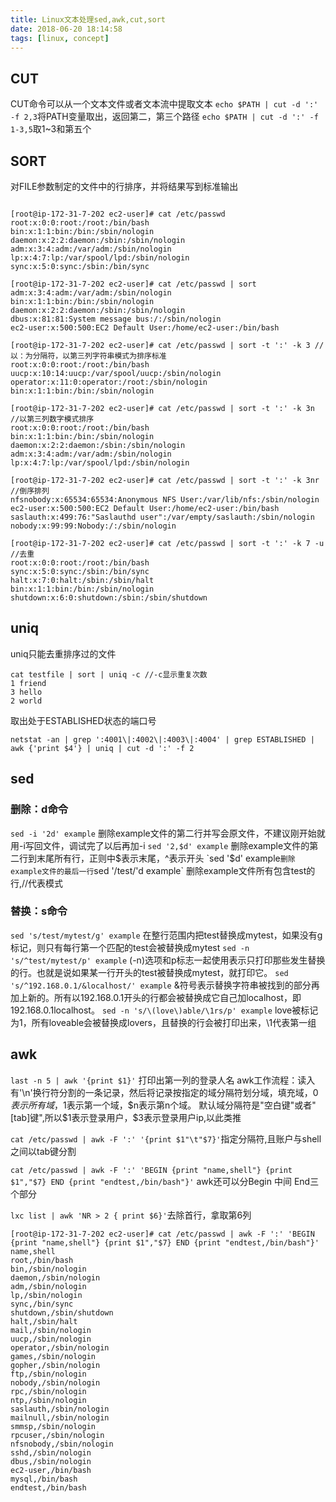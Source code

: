 ```yaml
---
title: Linux文本处理sed,awk,cut,sort
date: 2018-06-20 18:14:58
tags: [linux, concept]
---
```


## CUT
CUT命令可以从一个文本文件或者文本流中提取文本
`echo $PATH | cut -d ':' -f 2,3`将PATH变量取出，返回第二，第三个路径
`echo $PATH | cut -d ':' -f 1-3,5`取1~3和第五个

## SORT
对FILE参数制定的文件中的行排序，并将结果写到标准输出
```

[root@ip-172-31-7-202 ec2-user]# cat /etc/passwd
root:x:0:0:root:/root:/bin/bash
bin:x:1:1:bin:/bin:/sbin/nologin
daemon:x:2:2:daemon:/sbin:/sbin/nologin
adm:x:3:4:adm:/var/adm:/sbin/nologin
lp:x:4:7:lp:/var/spool/lpd:/sbin/nologin
sync:x:5:0:sync:/sbin:/bin/sync

[root@ip-172-31-7-202 ec2-user]# cat /etc/passwd | sort
adm:x:3:4:adm:/var/adm:/sbin/nologin
bin:x:1:1:bin:/bin:/sbin/nologin
daemon:x:2:2:daemon:/sbin:/sbin/nologin
dbus:x:81:81:System message bus:/:/sbin/nologin
ec2-user:x:500:500:EC2 Default User:/home/ec2-user:/bin/bash

[root@ip-172-31-7-202 ec2-user]# cat /etc/passwd | sort -t ':' -k 3 //以：为分隔符，以第三列字符串模式为排序标准
root:x:0:0:root:/root:/bin/bash
uucp:x:10:14:uucp:/var/spool/uucp:/sbin/nologin
operator:x:11:0:operator:/root:/sbin/nologin
bin:x:1:1:bin:/bin:/sbin/nologin

[root@ip-172-31-7-202 ec2-user]# cat /etc/passwd | sort -t ':' -k 3n //以第三列数字模式排序
root:x:0:0:root:/root:/bin/bash
bin:x:1:1:bin:/bin:/sbin/nologin
daemon:x:2:2:daemon:/sbin:/sbin/nologin
adm:x:3:4:adm:/var/adm:/sbin/nologin
lp:x:4:7:lp:/var/spool/lpd:/sbin/nologin

[root@ip-172-31-7-202 ec2-user]# cat /etc/passwd | sort -t ':' -k 3nr //倒序排列
nfsnobody:x:65534:65534:Anonymous NFS User:/var/lib/nfs:/sbin/nologin
ec2-user:x:500:500:EC2 Default User:/home/ec2-user:/bin/bash
saslauth:x:499:76:"Saslauthd user":/var/empty/saslauth:/sbin/nologin
nobody:x:99:99:Nobody:/:/sbin/nologin

[root@ip-172-31-7-202 ec2-user]# cat /etc/passwd | sort -t ':' -k 7 -u //去重
root:x:0:0:root:/root:/bin/bash
sync:x:5:0:sync:/sbin:/bin/sync
halt:x:7:0:halt:/sbin:/sbin/halt
bin:x:1:1:bin:/bin:/sbin/nologin
shutdown:x:6:0:shutdown:/sbin:/sbin/shutdown
```

## uniq
uniq只能去重排序过的文件
```
cat testfile | sort | uniq -c //-c显示重复次数
1 friend
3 hello
2 world
```
取出处于ESTABLISHED状态的端口号
```
netstat -an | grep ':4001\|:4002\|:4003\|:4004' | grep ESTABLISHED | awk {'print $4'} | uniq | cut -d ':' -f 2 
```

## sed
### 删除：d命令
`sed -i '2d' example` 删除example文件的第二行并写会原文件，不建议刚开始就用-i写回文件，调试完了以后再加-i
`sed '2,$d' example` 删除example文件的第二行到末尾所有行，正则中$表示末尾，^表示开头
`sed '$d' example` 删除example文件的最后一行
`sed '/test/'d example` 删除example文件所有包含test的行,//代表模式
### 替换：s命令
`sed 's/test/mytest/g' example` 在整行范围内把test替换成mytest，如果没有g标记，则只有每行第一个匹配的test会被替换成mytest
`sed -n 's/^test/mytest/p' example` (-n)选项和p标志一起使用表示只打印那些发生替换的行。也就是说如果某一行开头的test被替换成mytest，就打印它。
`sed 's/^192.168.0.1/&localhost/' example` &符号表示替换字符串被找到的部分再加上新的。所有以192.168.0.1开头的行都会被替换成它自己加localhost，即192.168.0.1localhost。
`sed -n 's/\(love\)able/\1rs/p' example` love被标记为1，所有loveable会被替换成lovers，且替换的行会被打印出来，\1代表第一组	

## awk
`last -n 5 | awk '{print $1}'` 打印出第一列的登录人名
awk工作流程：读入有'\n'换行符分割的一条记录，然后将记录按指定的域分隔符划分域，填充域，$0表示所有域，$1表示第一个域，$n表示第n个域。
默认域分隔符是"空白键"或者"[tab]键",所以$1表示登录用户，$3表示登录用户ip,以此类推

`cat /etc/passwd | awk -F ':' '{print $1"\t"$7}'`指定分隔符,且账户与shell之间以tab键分割

`cat /etc/passwd | awk -F ':' 'BEGIN {print "name,shell"} {print $1","$7} END {print "endtest,/bin/bash"}'`
awk还可以分Begin 中间 End三个部分

`lxc list | awk 'NR > 2 { print $6}'`去除首行，拿取第6列

```
[root@ip-172-31-7-202 ec2-user]# cat /etc/passwd | awk -F ':' 'BEGIN {print "name,shell"} {print $1","$7} END {print "endtest,/bin/bash"}'
name,shell
root,/bin/bash
bin,/sbin/nologin
daemon,/sbin/nologin
adm,/sbin/nologin
lp,/sbin/nologin
sync,/bin/sync
shutdown,/sbin/shutdown
halt,/sbin/halt
mail,/sbin/nologin
uucp,/sbin/nologin
operator,/sbin/nologin
games,/sbin/nologin
gopher,/sbin/nologin
ftp,/sbin/nologin
nobody,/sbin/nologin
rpc,/sbin/nologin
ntp,/sbin/nologin
saslauth,/sbin/nologin
mailnull,/sbin/nologin
smmsp,/sbin/nologin
rpcuser,/sbin/nologin
nfsnobody,/sbin/nologin
sshd,/sbin/nologin
dbus,/sbin/nologin
ec2-user,/bin/bash
mysql,/bin/bash
endtest,/bin/bash
```